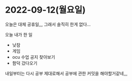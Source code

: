 # 2022-09-12(월요일)

오늘은 대체 공휴일,,, 그래서 솔직히 한게 없다…

오늘 내가 한 일

- 낮잠
- 게임
- ocu 수업 공지 찾아보기
- 함덕 갔다오기

내일부터는 다시 공부 제대로해서 공부에 관한 커밋을 해야할거같네,,,